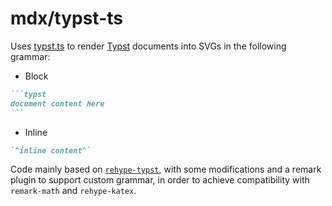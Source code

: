 # mdx/typst-ts
Uses [typst.ts](https://github.com/Myriad-Dreamin/typst.ts) to render [Typst](https://typst.app/) documents into SVGs in the following grammar:

- Block
````md
```typst
document content here
```
````

- Inline
```md
`^inline content^`
```

Code mainly based on [`rehype-typst`](https://github.com/Myriad-Dreamin/typst.ts/tree/main/projects/rehype-typst), with some modifications and a remark plugin to support custom grammar, in order to achieve compatibility with `remark-math` and `rehype-katex`.

